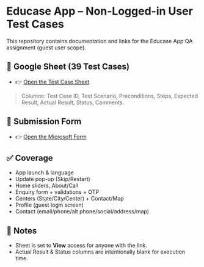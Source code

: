 # Educase App – Non-Logged-in User Test Cases

This repository contains documentation and links for the Educase App QA assignment (guest user scope).

## 📄 Google Sheet (39 Test Cases)
- 👉 [Open the Test Case Sheet](https://docs.google.com/spreadsheets/d/147SbVbqzsz9YfnwRqZpEaO6EoyAlROVryzc_IKORqvQ/edit?usp=sharing)

> Columns: Test Case ID, Test Scenario, Preconditions, Steps, Expected Result, Actual Result, Status, Comments.

## 📝 Submission Form
- 👉 [Open the Microsoft Form](https://forms.office.com/Pages/ResponseDetailPage.aspx?id=Nf87G5TqKE2JRrIiSJ10xoaKXKtohGpMiJCUYBuwggJUQ1UxUEZCQTNLV00yVVYwREE5VTMxTjFQUi4u&rid=909&GetResponseToken=-zRiS-a5pw_tTGdFyieAUCL7X7y8gR63hRvQlB6juQk&origin=rc&prevsubpage=rcfre&d1obforrc=1&rcsidebar=0)

## ✅ Coverage
- App launch & language
- Update pop-up (Skip/Restart)
- Home sliders, About/Call
- Enquiry form + validations + OTP
- Centers (State/City/Center) + Contact/Map
- Profile (guest login screen)
- Contact (email/phone/alt phone/social/address/map)

## 🔐 Notes
- Sheet is set to **View** access for anyone with the link.
- Actual Result & Status columns are intentionally blank for execution time.
